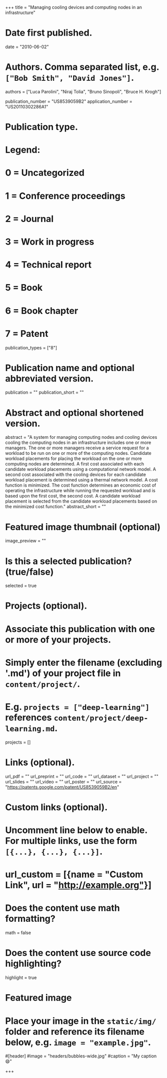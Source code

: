 +++
title = "Managing cooling devices and computing nodes in an infrastructure"

# Date first published.
date = "2010-06-02"

# Authors. Comma separated list, e.g. `["Bob Smith", "David Jones"]`.
authors = ["Luca Parolini", "Niraj Tolia", "Bruno Sinopoli", "Bruce H. Krogh"]

publication_number = "US8539059B2"
application_number = "US20110302286A1"

# Publication type.
# Legend:
# 0 = Uncategorized
# 1 = Conference proceedings
# 2 = Journal
# 3 = Work in progress
# 4 = Technical report
# 5 = Book
# 6 = Book chapter
# 7 = Patent
publication_types = ["8"]

# Publication name and optional abbreviated version.
publication = ""
publication_short = ""

# Abstract and optional shortened version.
abstract = "A system for managing computing nodes and cooling devices cooling the computing nodes in an infrastructure includes one or more managers. The one or more managers receive a service request for a workload to be run on one or more of the computing nodes. Candidate workload placements for placing the workload on the one or more computing nodes are determined. A first cost associated with each candidate workload placements using a computational network model. A second cost associated with the cooling devices for each candidate workload placement is determined using a thermal network model. A cost function is minimized. The cost function determines an economic cost of operating the infrastructure while running the requested workload and is based upon the first cost, the second cost. A candidate workload placement is selected from the candidate workload placements based on the minimized cost function."
abstract_short = ""

# Featured image thumbnail (optional)
image_preview = ""

# Is this a selected publication? (true/false)
selected = true

# Projects (optional).
#   Associate this publication with one or more of your projects.
#   Simply enter the filename (excluding '.md') of your project file in `content/project/`.
#   E.g. `projects = ["deep-learning"]` references `content/project/deep-learning.md`.
projects = []

# Links (optional).
url_pdf = ""
url_preprint = ""
url_code = ""
url_dataset = ""
url_project = ""
url_slides = ""
url_video = ""
url_poster = ""
url_source = "https://patents.google.com/patent/US8539059B2/en"

# Custom links (optional).
#   Uncomment line below to enable. For multiple links, use the form `[{...}, {...}, {...}]`.
# url_custom = [{name = "Custom Link", url = "http://example.org"}]

# Does the content use math formatting?
math = false

# Does the content use source code highlighting?
highlight = true

# Featured image
# Place your image in the `static/img/` folder and reference its filename below, e.g. `image = "example.jpg"`.
#[header]
#image = "headers/bubbles-wide.jpg"
#caption = "My caption 😄"

+++
